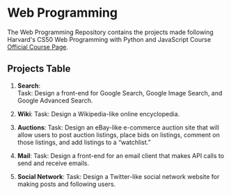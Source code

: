 # Web Programming
The Web Programming Repository contains the projects made following Harvard's CS50 Web Programming with Python and JavaScript Course [Official Course Page](https://cs50.harvard.edu/web/2020/).

## Projects Table
1. **Search**:  
Task: Design a front-end for Google Search, Google Image Search, and Google Advanced Search.

2. **Wiki**:
Task: Design a Wikipedia-like online encyclopedia.

3. **Auctions**:
Task: Design an eBay-like e-commerce auction site that will allow users to post auction listings, place bids on listings, comment on those listings, and add listings to a “watchlist.”
   
4. **Mail**:
Task: Design a front-end for an email client that makes API calls to send and receive emails.

5. **Social Network**:
Task: Design a Twitter-like social network website for making posts and following users.
